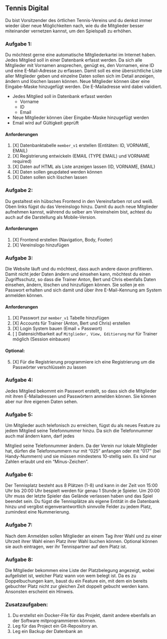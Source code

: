 ## Tennis Digital

Du bist Vorsitzender des örtlichen Tennis-Vereins und du denkst immer wieder über neue Möglichkeiten nach, wie du die Mitglieder besser miteinander vernetzen kannst, um den Spielspaß zu erhöhen.

### Aufgabe 1:
Du möchtest gerne eine automatische Mitgliederkartei im Internet haben. Jedes Mitglied soll in einer Datenbank erfasst werden. Da sich alle Mitglieder mit Vornamen ansprechen, genügt es, den Vornamen, eine ID und eine E-Mail-Adresse zu erfassen. Damit soll es eine übersichtliche Liste aller Mitglieder geben und einzelne Daten sollen sich im Detail anzeigen, ändern und löschen lassen können. Neue Mitglieder können über eine Eingabe-Maske hinzugefügt werden. Die E-Mailadresse wird dabei validiert.

- Jedes Mitglied soll in Datenbank erfasst werden
    - Vorname
    - ID
    - Email
- Neue Mitglieder können über Eingabe-Maske hinzugefügt werden
- Email wird auf Gültigkeit geprüft

#### Anforderungen
1. [X] Datenbanktabelle ```member_v1``` erstellen (Entitäten: ID, VORNAME, EMAIL)
2. [X] Registrierung entwickeln (EMAIL (TYPE EMAIL) und VORNAME required)
3. [X] Daten auf HTML als Liste anzeigen lassen (ID, VORNAME, EMAIL)
4. [X] Daten sollen geupdated werden können
5. [X] Daten sollen sich löschen lassen

### Aufgabe 2:
Du gestaltest ein hübsches Frontend in den Vereinsfarben rot und weiß. Oben links fügst du das Vereinslogo hinzu. Damit du auch neue Mitglieder aufnehmen kannst, während du selber am Vereinsheim bist, achtest du auch auf die Darstellung als Mobile-Version.

#### Anforderungen
1. [X] Frontend erstellen (Navigation, Body, Footer)
2. [X] Vereinslogo hinzufügen

### Aufgabe 3:
Die Website läuft und du möchtest, dass auch andere davon profitieren. Damit nicht jeder Daten ändern und einsehen kann, möchtest du einen Zugriffsschutz, so dass die Trainer Anton, Bert und Chris ebenfalls Daten einsehen, ändern, löschen und hinzufügen können. Sie sollen je ein Passwort erhalten und sich damit und über ihre E-Mail-Kennung am System anmelden können.

#### Anforderungen
1. [X] Passwort zur ```member_v1``` Tabelle hinzufügen
2. [X] Accounts für Trainer (Anton, Bert und Chris) erstellen
3. [X] Login System bauen (Email + Passwort)
4. [ ] Datensichtbarkeit auf ```Mitglieder, View, Editierung``` nur für Trainer möglich (Session einbauen)

#### Optional:
5. [X] Für die Registrierung programmiere ich eine Registrierung um die Passwörter verschlüsseln zu lassen


### Aufgabe 4:
Jedes Mitglied bekommt ein Passwort erstellt, so dass sich die Mitglieder mit ihren E-Mailadressen und Passwörtern anmelden können. Sie können aber nur ihre eigenen Daten sehen.
### Aufgabe 5:
Um Mitglieder auch telefonisch zu erreichen, fügst du als neues Feature zu jedem Mitglied seine Telefonnummer hinzu. Da sich die Telefonnummer auch mal ändern kann, darf jedes

Mitglied seine Telefonnummer ändern. Da der Verein nur lokale Mitglieder hat, dürfen die Telefonnummern nur mit “025” anfangen oder mit “017” (bei Handy-Nummern) und sie müssen mindestens 10-stellig sein. Es sind nur Zahlen erlaubt und ein “Minus-Zeichen”.
### Aufgabe 6:
Der Tennisplatz besteht aus 8 Plätzen (1-8) und kann in der Zeit von 15:00 Uhr bis 20:00 Uhr bespielt werden für genau 1 Stunde je Spieler. Um 20:00 Uhr muss der letzte Spieler das Gelände verlassen haben und das Spiel beendet sein. Du fügst die Tennisplätze als eigene Entität in die Datenbank hinzu und vergibst eigenverantwortlich sinnvolle Felder zu jedem Platz, zumindest eine Nummerierung.
### Aufgabe 7:
Nach dem Anmelden sollen Mitglieder an einem Tag ihrer Wahl und zu einer Uhrzeit ihrer Wahl einen Platz ihrer Wahl buchen können. Optional können sie auch eintragen, wer ihr Tennispartner auf dem Platz ist.
### Aufgabe 8:
Die Mitglieder bekommen eine Liste der Platzbelegung angezeigt, wobei aufgelistet ist, welcher Platz wann von wem belegt ist.
Da es zu Doppelbuchungen kam, baust du ein Feature ein, mit dem ein bereits gebuchter Platz nicht zur gleichen Zeit doppelt gebucht werden kann. Ansonsten erscheint ein Hinweis.
### Zusatzaufgaben:
1. Du erstellst ein Docker-File für das Projekt, damit andere ebenfalls an der Software mitprogrammieren können.
2. Leg für das Project ein Git-Repository an.
3. Leg ein Backup der Datenbank an